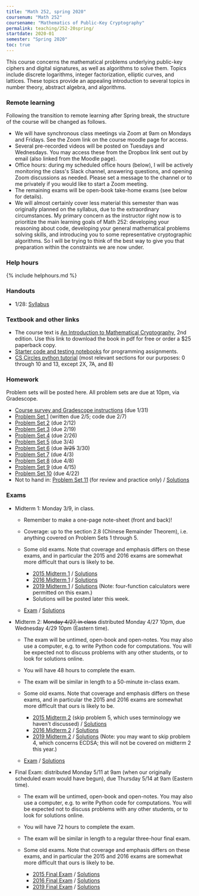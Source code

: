 ```yaml
---
title: "Math 252, spring 2020"
coursenum: "Math 252"
coursename: "Mathematics of Public-Key Cryptography"
permalink: teaching/252-20spring/
startdate: 2020-01
semester: "Spring 2020"
toc: true
---
```


This course concerns the mathematical problems underlying public-key ciphers and digital signatures, as well as algorithms to solve them. Topics include discrete logarithms, integer factorization, elliptic curves, and lattices. These topics provide an appealing introduction to several topics in number theory, abstract algebra, and algorithms.

### Remote learning

Following the transition to remote learning after Spring break, the structure of the course will be changed as follows.

*   We will have synchronous class meetings via Zoom at 9am on Mondays and Fridays. See the Zoom link on the course moodle page for access.
*   Several pre-recorded videos will be posted on Tuesdays and Wednesdays. You may access these from the Dropbox link sent out by email (also linked from the Moodle page).
*   Office hours: during my scheduled office hours (below), I will be actively monitoring the class's Slack channel, answering questions, and opening Zoom discussions as needed. Please set a message to the channel or to me privately if you would like to start a Zoom meeting.
*   The remaining exams will be open-book take-home exams (see below for details).
*   We will almost certainly cover less material this semester than was originally planned on the syllabus, due to the extraordinary circumstances. My primary concern as the instructor right now is to prioritize the main learning goals of Math 252: developing your reasoning about code, developing your general mathematical problems solving skills, and introducing you to some representative cryptographic algorithms. So I will be trying to think of the best way to give you that preparation within the constraints we are now under.

### Help hours

{% include helphours.md %}

### Handouts

*   1/28: [Syllabus](syllabus.pdf)
<!--handouts-->

### Textbook and other links

*   The course text is [An Introduction to Mathematical Cryptography](https://link.springer.com/book/10.1007/978-1-4939-1711-2), 2nd edition. Use this link to download the book in pdf for free or order a $25 paperback copy.
*   [Starter code and testing notebooks](https://www.dropbox.com/sh/ux723bfqnoezi1g/AAD2_yWdzwXncul60nnJVNJ6a?dl=0) for programming assignments.
*   [CS Circles python tutorial](https://cscircles.cemc.uwaterloo.ca/) (most relevant sections for our purposes: 0 through 10 and 13, except 2X, 7A, and 8)

### Homework

Problem sets will be posted here. All problem sets are due at 10pm, via Gradescope.

*   [Course survey and Gradescope instructions](psets/pset0.pdf) (due 1/31)
*   [Problem Set 1](psets/pset1.pdf) (written due 2/5; code due 2/7)
*   [Problem Set 2](psets/pset2.pdf) (due 2/12)
*   [Problem Set 3](psets/pset3.pdf) (due 2/19)
*   [Problem Set 4](psets/pset4.pdf) (due 2/26)
*   [Problem Set 5](psets/pset5.pdf) (due 3/4)
*   [Problem Set 6](psets/pset6.pdf) (due <strike>3/25</strike> 3/30)
*   [Problem Set 7](psets/pset7.pdf) (due 4/3)
*   [Problem Set 8](psets/pset8.pdf) (due 4/8)
*   [Problem Set 9](psets/pset9.pdf) (due 4/15)
*   [Problem Set 10](psets/pset10.pdf) (due 4/22)
*   Not to hand in: [Problem Set 11](psets/pset11.pdf) (for review and practice only) / [Solutions](https://moodle.amherst.edu/pluginfile.php/717630/mod_resource/content/1/pset11soln.pdf)
<!--psets-->

### Exams

*   Midterm 1: Monday 3/9, in class.
    
    *   Remember to make a one-page note-sheet (front and back)!
    *   Coverage: up to the section 2.8 (Chinese Remainder Theorem), i.e. anything covered on Problem Sets 1 through 5.
    *   Some old exams. Note that coverage and emphasis differs on these exams, and in particular the 2015 and 2016 exams are somewhat more difficult that ours is likely to be.
        
        *   [2015 Midterm 1](exams/midterm1sample1.pdf) / [Solutions](https://moodle.amherst.edu/pluginfile.php/718560/mod_resource/content/1/midterm1sample1soln.pdf)
        *   [2016 Midterm 1](exams/midterm1sample2.pdf) / [Solutions](https://moodle.amherst.edu/pluginfile.php/718561/mod_resource/content/1/midterm1sample2soln.pdf)
        *   [2019 Midterm 1](exams/midterm1sample3.pdf) / [Solutions](https://moodle.amherst.edu/pluginfile.php/718562/mod_resource/content/1/midterm1sample3soln.pdf) (Note: four-function calculators were permitted on this exam.)
        *   Solutions will be posted later this week.
        
        
        
    *   [Exam](exams/midterm1compact.pdf) / [Solutions](https://moodle.amherst.edu/pluginfile.php/718563/mod_resource/content/1/midterm1soln.pdf)
    
    
    
*   Midterm 2: <s>Monday 4/27, in class</s> distributed Monday 4/27 10pm, due Wednesday 4/29 10pm (Eastern time).
    
    *   The exam will be untimed, open-book and open-notes. You may also use a computer, e.g. to write Python code for computations. You will be expected not to discuss problems with any other students, or to look for solutions online.
    *   You will have 48 hours to complete the exam.
    *   The exam will be similar in length to a 50-minute in-class exam.
    *   Some old exams. Note that coverage and emphasis differs on these exams, and in particular the 2015 and 2016 exams are somewhat more difficult that ours is likely to be.
        
        *   [2015 Midterm 2](exams/midterm2-2015.pdf) (skip problem 5, which uses terminology we haven't discussed) / [Solutions](https://moodle.amherst.edu/pluginfile.php/718564/mod_resource/content/1/midterm2soln-2015.pdf) 
        *   [2016 Midterm 2](exams/midterm2-2016.pdf) / [Solutions](https://moodle.amherst.edu/pluginfile.php/718565/mod_resource/content/1/midterm2soln-2016.pdf) 
        *   [2019 Midterm 2](exams/midterm2-2019.pdf) / [Solutions](https://moodle.amherst.edu/pluginfile.php/718566/mod_resource/content/1/midterm2soln-2019.pdf) (Note: you may want to skip problem 4, which concerns ECDSA; this will not be covered on midterm 2 this year.)<!--<li>Solutions will be posted later this week.</li>-->
        
        
        
    *   [Exam](exams/midterm2.pdf) / [Solutions](https://moodle.amherst.edu/pluginfile.php/718121/mod_resource/content/1/midterm2soln.pdf)
    
    
    
*   Final Exam: distributed Monday 5/11 at 9am (when our originally scheduled exam would have begun), due Thursday 5/14 at 9am (Eastern time).
    
    *   The exam will be untimed, open-book and open-notes. You may also use a computer, e.g. to write Python code for computations. You will be expected not to discuss problems with any other students, or to look for solutions online.
    *   You will have 72 hours to complete the exam.
    *   The exam will be similar in length to a regular three-hour final exam.
    *   Some old exams. Note that coverage and emphasis differs on these exams, and in particular the 2015 and 2016 exams are somewhat more difficult that ours is likely to be.
        
        *   [2015 Final Exam](exams/final-2015.pdf) / [Solutions](https://moodle.amherst.edu/pluginfile.php/718353/mod_resource/content/2/finalExamSoln-2015.pdf) 
        *   [2016 Final Exam](exams/final-2016.pdf) / [Solutions](https://moodle.amherst.edu/pluginfile.php/718354/mod_resource/content/1/finalExamSoln-2016.pdf) 
        *   [2019 Final Exam](exams/final-2019.pdf) / [Solutions](https://moodle.amherst.edu/pluginfile.php/718355/mod_resource/content/1/finalExamSoln-2019.pdf) 
        <!-- <li>Solutions will be posted later this week.</li>-->
        
        
    
    
    
